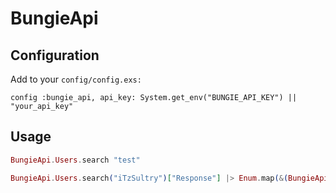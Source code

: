 # BungieApi

## Configuration

Add to your `config/config.exs:`
```
config :bungie_api, api_key: System.get_env("BUNGIE_API_KEY") || "your_api_key"
```

## Usage
```ex
BungieApi.Users.search "test"

BungieApi.Users.search("iTzSultry")["Response"] |> Enum.map(&(BungieApi.Users.get_memberships_by_id(&1["membershipId"], -1)))
```
